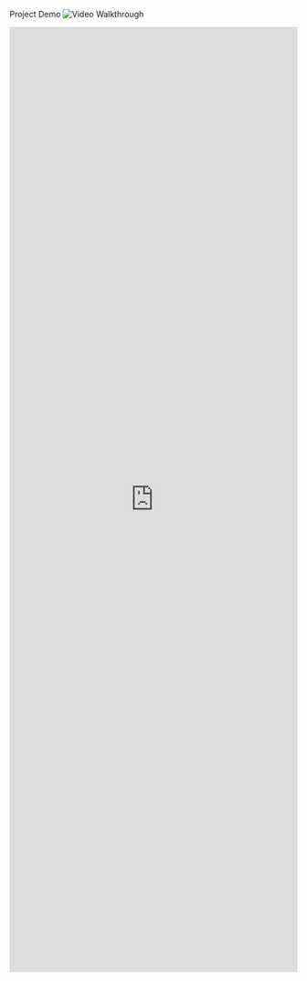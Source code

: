 Project Demo
<img src='https://i.imgur.com/EzsLCxZ.gif' title='Video Walkthrough' width='' alt='Video Walkthrough' />

<iframe class="imgur-embed" width="100%" height="1654" frameborder="0" src="https://i.imgur.com/EzsLCxZ.gifv#embed"></iframe>
